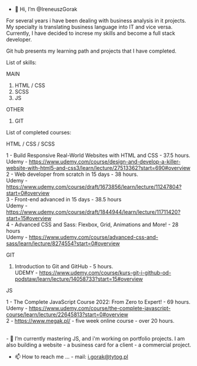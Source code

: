 - 👋 Hi, I’m @IreneuszGorak

For several years i have been dealing with business analysis in it projects. My specialty is translating business language into IT and vice versa.
Currently, I have decided to increse my skills and become a full stack developer.

Git hub presents my learning path and projects that I have completed.


List of skills:

MAIN
1. HTML / CSS
2. SCSS
3. JS



OTHER
1. GIT




List of completed courses:

HTML / CSS / SCSS

1 - Build Responsive Real-World Websites with HTML and CSS  - 37.5 hours. <br />
Udemy - https://www.udemy.com/course/design-and-develop-a-killer-website-with-html5-and-css3/learn/lecture/27513362?start=690#overview<br />
2 - Web developer from scratch in 15 days - 38 hours.<br />
Udemy - https://www.udemy.com/course/draft/1673856/learn/lecture/11247804?start=0#overview<br />
3 - Front-end advanced in 15 days - 38.5 hours<br />
Udemy - https://www.udemy.com/course/draft/1844944/learn/lecture/11711420?start=15#overview<br />
4 - Advanced CSS and Sass: Flexbox, Grid, Animations and More! - 28 hours<br />
Udemy - https://www.udemy.com/course/advanced-css-and-sass/learn/lecture/8274554?start=0#overview<br />

GIT

1. Introduction to Git and GitHub - 5 hours.<br />
UDEMY - https://www.udemy.com/course/kurs-git-i-github-od-podstaw/learn/lecture/14058733?start=15#overview<br />

JS

1 - The Complete JavaScript Course 2022: From Zero to Expert! - 69 hours. </br>
Udemy - https://www.udemy.com/course/the-complete-javascript-course/learn/lecture/22645813?start=0#overview  </br>
2 - https://www.megak.pl/ - five week online course - over 20 hours.  </br>

 </br>
- 🌱 I’m currently mastering JS, and i'm working on portfolio projects. I am also building a website - a business card for a client - a commercial project.


- 📫 How to reach me ... - mail: i.gorak@tytog.pl
